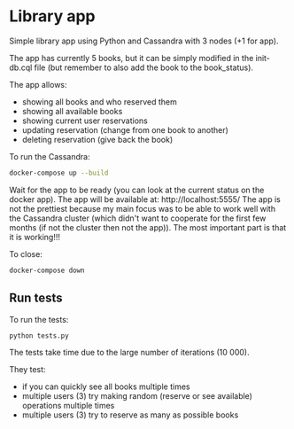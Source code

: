 # Library app
Simple library app using Python and Cassandra with 3 nodes (+1 for app).

The app has currently 5 books, but it can be simply modified in the  init-db.cql file (but remember to also add the book to the book_status).

The app allows:
- showing all books and who reserved them
- showing all available books
- showing current user reservations
- updating reservation (change from one book to another)
- deleting reservation (give back the book)


To run the Cassandra:
```sh
docker-compose up --build
```

Wait for the app to be ready (you can look at the current status on the docker app). 
The app will be available at: http://localhost:5555/
The app is not the prettiest because my main focus was to be able to work well with the Cassandra cluster (which didn't want to cooperate for the first few months (if not the cluster then not the app)).
The most important part is that it is working!!!

To close:
```sh
docker-compose down
```
## Run tests
To run the tests:
```sh
python tests.py
```

The tests take time due to the large number of iterations (10 000).

They test:
- if you can quickly see all books multiple times
- multiple users (3) try making random (reserve or see available) operations multiple times
- multiple users (3)  try to reserve as many as possible books
